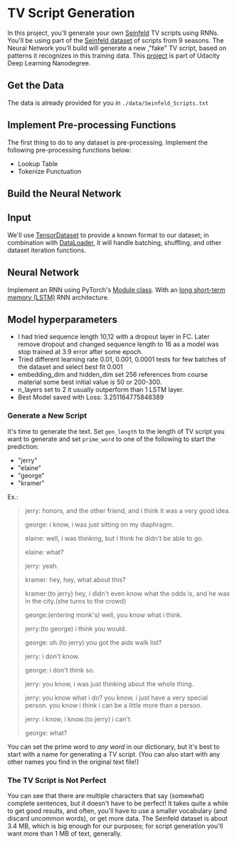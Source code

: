 # TV Script Generation

In this project, you'll generate your own [Seinfeld](https://en.wikipedia.org/wiki/Seinfeld) TV scripts using RNNs.  You'll be using part of the [Seinfeld dataset](https://www.kaggle.com/thec03u5/seinfeld-chronicles#scripts.csv) of scripts from 9 seasons.  The Neural Network you'll build will generate a new ,"fake" TV script, based on patterns it recognizes in this training data. This [project](https://github.com/udacity/deep-learning-v2-pytorch/tree/master/project-tv-script-generation) is part of Udacity Deep Learning Nanodegree.

## Get the Data

The data is already provided for you in `./data/Seinfeld_Scripts.txt`

## Implement Pre-processing Functions
The first thing to do to any dataset is pre-processing.  Implement the following pre-processing functions below:
- Lookup Table
- Tokenize Punctuation

## Build the Neural Network
## Input
We'll use [TensorDataset](http://pytorch.org/docs/master/data.html#torch.utils.data.TensorDataset) to provide a known format to our dataset; in combination with [DataLoader](http://pytorch.org/docs/master/data.html#torch.utils.data.DataLoader), it will handle batching, shuffling, and other dataset iteration functions.

## Neural Network
Implement an RNN using PyTorch's [Module class](http://pytorch.org/docs/master/nn.html#torch.nn.Module). With an [long short-term memory (LSTM)](https://pytorch.org/docs/stable/nn.html?highlight=lstm#torch.nn.LSTM) RNN architecture.

## Model hyperparameters
- I had tried sequence length 10,12 with a dropout layer in FC. Later remove dropout and changed sequence length to 16 as a model was stop trained at 3.9 error after some epoch.
- Tried different learning rate 0.01, 0.001, 0.0001 tests for few batches of the dataset and select best fit 0.001
- embedding_dim and hidden_dim set 256 references from course material some best initial value is 50 or 200-300.
- n_layers set to 2 it usually outperform than 1 LSTM layer.
- Best Model saved with Loss: 3.251164775848389

### Generate a New Script
It's time to generate the text. Set `gen_length` to the length of TV script you want to generate and set `prime_word` to one of the following to start the prediction:
- "jerry"
- "elaine"
- "george"
- "kramer"

Ex.:
>jerry: honors, and the other friend, and i think it was a very good idea.
>
>george: i know, i was just sitting on my diaphragm.
>
>elaine: well, i was thinking, but i think he didn't be able to go.
>
>elaine: what?
>
>jerry: yeah.
>
>kramer: hey, hey, what about this?
>
>kramer:(to jerry) hey, i didn't even know what the odds is, and he was in the city.(she turns to the crowd)
>
>george:(entering monk's) well, you know what i think.
>
>jerry:(to george) i think you would.
>
>george: oh.(to jerry) you got the aids walk list?
>
>jerry: i don't know.
>
>george: i don't think so.
>
>jerry: you know, i was just thinking about the whole thing.
>
>jerry: you know what i do? you know, i just have a very special person. you know i think i can be a little more than a person.
>
>jerry: i know, i know.(to jerry) i can't.
>
>george: what?

You can set the prime word to _any word_ in our dictionary, but it's best to start with a name for generating a TV script. (You can also start with any other names you find in the original text file!)
### The TV Script is Not Perfect
You can see that there are multiple characters that say (somewhat) complete sentences, but it doesn't have to be perfect! It takes quite a while to get good results, and often, you'll have to use a smaller vocabulary (and discard uncommon words), or get more data.  The Seinfeld dataset is about 3.4 MB, which is big enough for our purposes; for script generation you'll want more than 1 MB of text, generally. 
